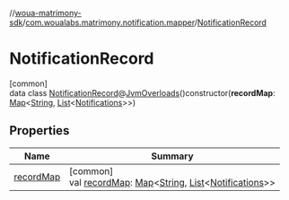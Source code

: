 //[woua-matrimony-sdk](../../../index.md)/[com.woualabs.matrimony.notification.mapper](../index.md)/[NotificationRecord](index.md)

# NotificationRecord

[common]\
data class [NotificationRecord](index.md)@[JvmOverloads](https://kotlinlang.org/api/latest/jvm/stdlib/kotlin.jvm/-jvm-overloads/index.html)()constructor(**recordMap**: [Map](https://kotlinlang.org/api/latest/jvm/stdlib/kotlin.collections/-map/index.html)<[String](https://kotlinlang.org/api/latest/jvm/stdlib/kotlin/-string/index.html), [List](https://kotlinlang.org/api/latest/jvm/stdlib/kotlin.collections/-list/index.html)<[Notifications](../-notifications/index.md)>>)

## Properties

| Name | Summary |
|---|---|
| [recordMap](record-map.md) | [common]<br>val [recordMap](record-map.md): [Map](https://kotlinlang.org/api/latest/jvm/stdlib/kotlin.collections/-map/index.html)<[String](https://kotlinlang.org/api/latest/jvm/stdlib/kotlin/-string/index.html), [List](https://kotlinlang.org/api/latest/jvm/stdlib/kotlin.collections/-list/index.html)<[Notifications](../-notifications/index.md)>> |

